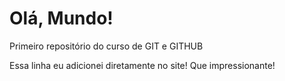 # Olá, Mundo!
 Primeiro repositório do curso de GIT e GITHUB

Essa linha eu adicionei diretamente no site! Que impressionante!
